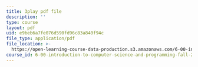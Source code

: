 ```yaml
---
title: 3play pdf file
description: ''
type: course
layout: pdf
uid: e9beb6a7fe076d590fd96c83a840f94c
file_type: application/pdf
file_location: >-
  https://open-learning-course-data-production.s3.amazonaws.com/6-00-introduction-to-computer-science-and-programming-fall-2008/e9beb6a7fe076d590fd96c83a840f94c_WGDbIKtjmSs.pdf
course_id: 6-00-introduction-to-computer-science-and-programming-fall-2008
---
```

